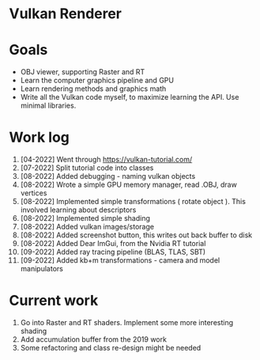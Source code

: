 # Vulkan Renderer

# Goals
- OBJ viewer, supporting Raster and RT
- Learn the computer graphics pipeline and GPU
- Learn rendering methods and graphics math
- Write all the Vulkan code myself, to maximize learning the API. Use minimal libraries. 


# Work log
1.  [04-2022] Went through https://vulkan-tutorial.com/
2.  [07-2022] Split tutorial code into classes
3.  [08-2022] Added debugging - naming vulkan objects
4.  [08-2022] Wrote a simple GPU memory manager, read .OBJ, draw vertices
5.  [08-2022] Implemented simple transformations  ( rotate object ). This involved learning about descriptors
6.  [08-2022] Implemented simple shading
7.  [08-2022] Added vulkan images/storage
8.  [08-2022] Added screenshot button, this writes out back buffer to disk
9.  [08-2022] Added Dear ImGui, from the Nvidia RT tutorial
10. [09-2022] Added ray tracing pipeline (BLAS, TLAS, SBT)
11. [09-2022] Added kb+m transformations - camera and model manipulators

# Current work
1. Go into Raster and RT shaders. Implement some more interesting shading
2. Add accumulation buffer from the 2019 work
3. Some refactoring and class re-design might be needed



